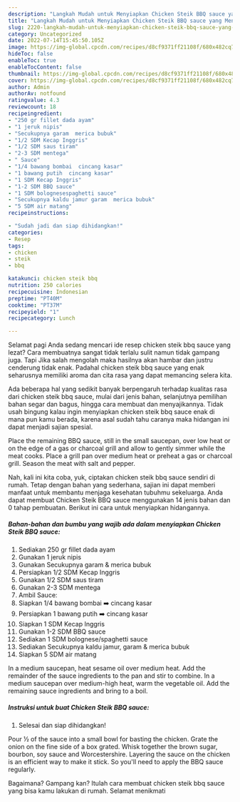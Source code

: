 ```yaml
---
description: "Langkah Mudah untuk Menyiapkan Chicken Steik BBQ sauce yang Menggugah Selera, Buat Buka Puasa Bikin Ngiler"
title: "Langkah Mudah untuk Menyiapkan Chicken Steik BBQ sauce yang Menggugah Selera, Buat Buka Puasa Bikin Ngiler"
slug: 2220-langkah-mudah-untuk-menyiapkan-chicken-steik-bbq-sauce-yang-menggugah-selera-buat-buka-puasa-bikin-ngiler
category: Uncategorized
date: 2022-07-14T15:45:50.105Z
image: https://img-global.cpcdn.com/recipes/d8cf9371ff21108f/680x482cq70/chicken-steik-bbq-sauce-foto-resep-utama.jpg
hideToc: false
enableToc: true
enableTocContent: false
thumbnail: https://img-global.cpcdn.com/recipes/d8cf9371ff21108f/680x482cq70/chicken-steik-bbq-sauce-foto-resep-utama.jpg
cover: https://img-global.cpcdn.com/recipes/d8cf9371ff21108f/680x482cq70/chicken-steik-bbq-sauce-foto-resep-utama.jpg
author: Admin
authorAv: notfound
ratingvalue: 4.3
reviewcount: 18
recipeingredient:
- "250 gr fillet dada ayam"
- "1 jeruk nipis"
- "Secukupnya garam  merica bubuk"
- "1/2 SDM Kecap Inggris"
- "1/2 SDM saus tiram"
- "2-3 SDM mentega"
- " Sauce"
- "1/4 bawang bombai  cincang kasar"
- "1 bawang putih  cincang kasar"
- "1 SDM Kecap Inggris"
- "1-2 SDM BBQ sauce"
- "1 SDM bolognesespaghetti sauce"
- "Secukupnya kaldu jamur garam  merica bubuk"
- "5 SDM air matang"
recipeinstructions:

- "Sudah jadi dan siap dihidangkan!"
categories:
- Resep
tags:
- chicken
- steik
- bbq

katakunci: chicken steik bbq 
nutrition: 250 calories
recipecuisine: Indonesian
preptime: "PT40M"
cooktime: "PT37M"
recipeyield: "1"
recipecategory: Lunch

---
```



Selamat pagi Anda sedang mencari ide resep chicken steik bbq sauce yang lezat? Cara membuatnya sangat tidak terlalu sulit namun tidak gampang juga. Tapi Jika salah mengolah maka hasilnya akan hambar dan justru cenderung tidak enak. Padahal chicken steik bbq sauce yang enak seharusnya memiliki aroma dan cita rasa yang dapat memancing selera kita.


Ada beberapa hal yang sedikit banyak berpengaruh terhadap kualitas rasa dari chicken steik bbq sauce, mulai dari jenis bahan, selanjutnya pemilihan bahan segar dan bagus, hingga cara membuat dan menyajikannya. Tidak usah bingung kalau ingin menyiapkan chicken steik bbq sauce enak di mana pun kamu berada, karena asal sudah tahu caranya maka hidangan ini dapat menjadi sajian spesial.

Place the remaining BBQ sauce, still in the small saucepan, over low heat or on the edge of a gas or charcoal grill and allow to gently simmer while the meat cooks. Place a grill pan over medium heat or preheat a gas or charcoal grill. Season the meat with salt and pepper.


Nah, kali ini kita coba, yuk, ciptakan chicken steik bbq sauce sendiri di rumah. Tetap dengan bahan yang sederhana, sajian ini dapat memberi manfaat untuk membantu menjaga kesehatan tubuhmu sekeluarga. Anda dapat membuat Chicken Steik BBQ sauce menggunakan 14 jenis bahan dan 0 tahap pembuatan. Berikut ini cara untuk menyiapkan hidangannya.

<!--inarticleads1-->

##### Bahan-bahan dan bumbu yang wajib ada dalam menyiapkan Chicken Steik BBQ sauce:

1. Sediakan 250 gr fillet dada ayam
1. Gunakan 1 jeruk nipis
1. Gunakan Secukupnya garam &amp; merica bubuk
1. Persiapkan 1/2 SDM Kecap Inggris
1. Gunakan 1/2 SDM saus tiram
1. Gunakan 2-3 SDM mentega
1. Ambil  Sauce:
1. Siapkan 1/4 bawang bombai ➡️ cincang kasar
1. Persiapkan 1 bawang putih ➡️ cincang kasar
1. Siapkan 1 SDM Kecap Inggris
1. Gunakan 1-2 SDM BBQ sauce
1. Sediakan 1 SDM bolognese/spaghetti sauce
1. Sediakan Secukupnya kaldu jamur, garam &amp; merica bubuk
1. Siapkan 5 SDM air matang


In a medium saucepan, heat sesame oil over medium heat. Add the remainder of the sauce ingredients to the pan and stir to combine. In a medium saucepan over medium-high heat, warm the vegetable oil. Add the remaining sauce ingredients and bring to a boil. 

<!--inarticleads2-->

##### Instruksi untuk buat Chicken Steik BBQ sauce:


1. Selesai dan siap dihidangkan!

Pour ½ of the sauce into a small bowl for basting the chicken. Grate the onion on the fine side of a box grated. Whisk together the brown sugar, bourbon, soy sauce and Worcestershire. Layering the sauce on the chicken is an efficient way to make it stick. So you&#39;ll need to apply the BBQ sauce regularly. 

Bagaimana? Gampang kan? Itulah cara membuat chicken steik bbq sauce yang bisa kamu lakukan di rumah. Selamat menikmati

